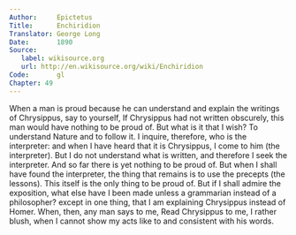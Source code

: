 ```yaml
---
Author:     Epictetus  
Title:      Enchiridion  
Translator: George Long  
Date:       1890  
Source:
   label: wikisource.org
   url: http://en.wikisource.org/wiki/Enchiridion
Code:       gl  
Chapter: 49
---
```


When a man is proud because he can understand and explain the writings of
Chrysippus, say to yourself, If Chrysippus had not written obscurely, this man
would have nothing to be proud of. But what is it that I wish? To understand
Nature and to follow it. I inquire, therefore, who is the interpreter: and when
I have heard that it is Chrysippus, I come to him (the interpreter). But I do
not understand what is written, and therefore I seek the interpreter. And so
far there is yet nothing to be proud of. But when I shall have found the
interpreter, the thing that remains is to use the precepts (the lessons). This
itself is the only thing to be proud of. But if I shall admire the exposition,
what else have I been made unless a grammarian instead of a philosopher? except
in one thing, that I am explaining Chrysippus instead of Homer. When, then, any
man says to me, Read Chrysippus to me, I rather blush, when I cannot show my
acts like to and consistent with his words.


